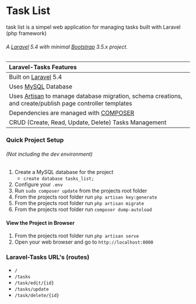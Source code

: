 # Task List
task list is a simpel web application for managing tasks built with Laravel (php framework)

###### A [Laravel](http://laravel.com/) 5.4 with minimal [Bootstrap](http://getbootstrap.com) 3.5.x project.
| Laravel-Tasks Features  |
| :------------ |
|Built on [Laravel](http://laravel.com/) 5.4|
|Uses [MySQL](https://github.com/mysql) Database|
|Uses [Artisan](http://laravel.com/docs/5.2/artisan) to manage database migration, schema creations, and create/publish page controller templates|
|Dependencies are managed with [COMPOSER](https://getcomposer.org/)|
|CRUD (Create, Read, Update, Delete) Tasks Management|

### Quick Project Setup
###### (Not including the dev environment)
1. Create a MySQL database for the project
    * ```create database tasks_list;```
2. Configure your `.env`
3. Run `sudo composer update` from the projects root folder
4. From the projects root folder run `php artisan key:generate`
5. From the projects root folder run `php artisan migrate`
6. From the projects root folder run `composer dump-autoload`

#### View the Project in Browser
1. From the projects root folder run `php artisan serve`
2. Open your web browser and go to `http://localhost:8000`


### Laravel-Tasks URL's (routes)
* ```/```
* ```/tasks```
* ```/task/edit/{id}```
* ```/tasks/update```
* ```/task/delete/{id}```


